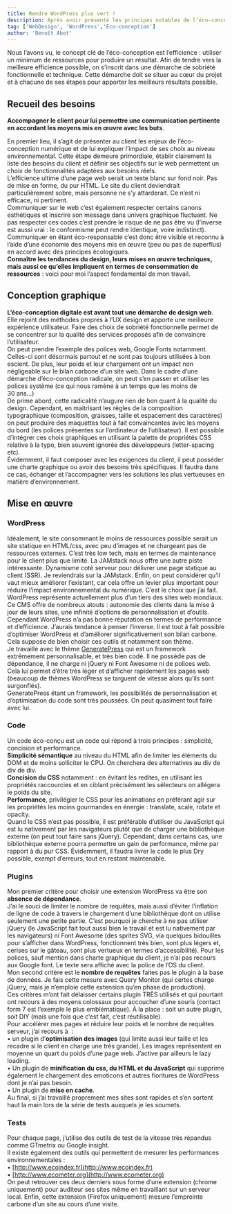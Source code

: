 ```yaml
---
title: Rendre WordPress plus vert !
description: Après avoir présenté les principes notables de l’éco-conception web, place à plus de détails. Voici les grandes lignes de mon approche pour éco-concevoir un site web avec WordPress à chaque étape d’un projet.
tag: ['WebDesign', 'WordPress','Eco-conception']
author: 'Benoît Abot'
---
```



Nous l’avons vu, le concept clé de l’éco-conception est l’efficience : utiliser un minimum de ressources pour produire un résultat. Afin de tendre vers la meilleure efficience possible, on s’inscrit dans une démarche de sobriété fonctionnelle et technique. Cette démarche doit se situer au cœur du projet et à chacune de ses étapes pour apporter les meilleurs résultats possible.

## **Recueil des besoins**

**Accompagner le client pour lui permettre une communication pertinente en accordant les moyens mis en œuvre avec les buts**.

En premier lieu, il s’agit de présenter au client les enjeux de l’éco-conception numérique et de lui expliquer l’impact de ses choix au niveau environnemental. Cette étape demeure primordiale, établir clairement la liste des besoins du client et définir ses objectifs sur le web permettent un choix de fonctionnalités adaptées aux besoins réels.   
L’efficience ultime d’une page web serait un texte blanc sur fond noir. Pas de mise en forme, du pur HTML. Le site du client deviendrait particulièrement sobre, mais personne ne s’y attarderait. Ce n’est ni efficace, ni pertinent.  
Communiquer sur le web c’est également respecter certains canons esthétiques et inscrire son message dans univers graphique fluctuant. Ne pas respecter ces codes c’est prendre le risque de ne pas être vu (l’inverse est aussi vrai : le conformisme peut rendre identique, voire indistinct).  
Communiquer en étant éco-responsable c’est donc être visible et reconnu à l’aide d’une économie des moyens mis en œuvre (peu ou pas de superflus) en accord avec des principes écologiques.  
**Connaître les tendances du design, leurs mises en œuvre techniques, mais aussi ce qu’elles impliquent en termes de consommation de ressources** : voici pour moi l’aspect fondamental de mon travail.

## Conception graphique

**L’éco-conception digitale est avant tout une démarche de design web**. Elle rejoint des méthodes propres à l’UX design et apporte une meilleure expérience utilisateur. Faire des choix de sobriété fonctionnelle permet de se concentrer sur la qualité des services proposés afin de convaincre l’utilisateur.  
On peut prendre l’exemple des polices web, Google Fonts notamment. Celles-ci sont désormais partout et ne sont pas toujours utilisées à bon escient. De plus, leur poids et leur chargement ont un impact non négligeable sur le bilan carbone d’un site web. Dans le cadre d’une démarche d’éco-conception radicale, on peut s’en passer et utiliser les polices système (ce qui nous ramène à un temps que les moins de 30 ans…)  
De prime abord, cette radicalité n’augure rien de bon quant à la qualité du design. Cependant, en maitrisant les règles de la composition typographique (composition, graisses, taille et espacement des caractères) on peut produire des maquettes tout à fait convaincantes avec les moyens du bord (les polices présentes sur l’ordinateur de l’utilisateur). Il est possible d’intégrer ces choix graphiques en utilisant la palette de propriétés CSS relative à la typo, bien souvent ignorée des développeurs (letter-spacing etc).  
Évidemment, il faut composer avec les exigences du client, il peut posséder une charte graphique ou avoir des besoins très spécifiques. Il faudra dans ce cas, échanger et l’accompagner vers les solutions les plus vertueuses en matière d’environnement.

## Mise en œuvre

### WordPress

Idéalement, le site consommant le moins de ressources possible serait un site statique en HTML/css, avec peu d’images et ne chargeant pas de ressources externes. C’est très low tech, mais en termes de maintenance pour le client plus que limité. La JAMstack nous offre une autre piste intéressante. Dynamisme coté serveur pour délivrer une page statique au client (SSR). Je reviendrais sur la JAMstack. Enfin, on peut considérer qu’il vaut mieux améliorer l’existant, car cela offre un levier plus important pour réduire l’impact environnemental du numérique. C’est le choix que j’ai fait. WordPress représente actuellement plus d’un tiers des sites web mondiaux. Ce CMS offre de nombreux atouts : autonomie des clients dans la mise à jour de leurs sites, une infinité d’options de personnalisation et d’outils. Cependant WordPress n’a pas bonne réputation en termes de performance et d’efficience. J’aurais tendance à penser l’inverse. Il est tout à fait possible d’optimiser WordPress et d’améliorer significativement son bilan carbone. Cela suppose de bien choisir ces outils et notamment son thème.   
Je travaille avec le thème [GeneratePress](https://generatepress.com) qui est un framework extrêmement personnalisable, et très bien codé. Il ne possède pas de dépendance, il ne charge ni jQuery ni Font Awesome ni de polices web. Cela lui permet d’être très léger et d’afficher rapidement les pages web (beaucoup de thèmes WordPress se targuent de vitesse alors qu’ils sont surgonflés).  
GeneratePress étant un framework, les possibilités de personnalisation et d’optimisation du code sont très poussées. On peut quasiment tout faire avec lui.

### Code

Un code éco-conçu est un code qui répond à trois principes : simplicité, concision et performance.  
**Simplicité sémantique** au niveau du HTML afin de limiter les éléments du DOM et de moins solliciter le CPU. On cherchera des alternatives au div de div de div.  
**Concision du CSS** notamment : en évitant les redites, en utilisant les propriétés raccourcies et en ciblant précisément les sélecteurs on allégera le poids du site.  
**Performance**, privilégier le CSS pour les animations en préférant agir sur les propriétés les moins gourmandes en énergie : translate, scale, rotate et opacity.  
Quand le CSS n’est pas possible, il est préférable d’utiliser du JavaScript qui est lu nativement par les navigateurs plutôt que de charger une bibliothèque externe (on peut tout faire sans jQuery). Cependant, dans certains cas, une bibliothèque externe pourra permettre un gain de performance, même par rapport à du pur CSS. Évidemment, il faudra livrer le code le plus Dry possible, exempt d’erreurs, tout en restant maintenable. 

### Plugins

Mon premier critère pour choisir une extension WordPress va être son **absence de dépendance**.  
J’ai le souci de limiter le nombre de requêtes, mais aussi d’éviter l’inflation de ligne de code à travers le chargement d’une bibliothèque dont on utilise seulement une petite partie. C’est pourquoi je cherche à ne pas utiliser jQuery (le JavaScript fait tout aussi bien le travail et est lu nativement par les navigateurs) ni Font Awesome (des sprites SVG, via quelques bidouilles pour s’afficher dans WordPress, fonctionnent très bien, sont plus légers et, cerises sur le gâteau, sont plus vertueux en termes d’accessibilité). Pour les polices, sauf mention dans charte graphique du client, je n’ai pas recours aux Google font. Le texte sera affiché avec la police de l’OS du client.  
Mon second critère est le **nombre de requêtes** faites pas le plugin à la base de données. Je fais cette mesure avec Query Monitor (qui certes charge jQuery, mais je n’emploie cette extension qu’en phase de production).  
Ces critères m’ont fait délaisser certains plugin TRÈS utilisés et qui pourtant ont recours à des moyens colossaux pour accoucher d’une souris (contact form 7 est l’exemple le plus emblématique). À la place : soit un autre plugin, soit DIY (mais une fois que c’est fait, c’est réutilisable).  
Pour accélérer mes pages et réduire leur poids et le nombre de requêtes serveur, j’ai recours à  :  
• un plugin d’**optimisation des images** (qui limite aussi leur taille et les recadre si le client en charge une très grande). Les images représentent en moyenne un quart du poids d’une page web. J’active par ailleurs le lazy loading.  
• Un plugin de **minification du css, du HTML et du JavaScript** qui supprime également le chargement des emoticons et autres fioritures de WordPress dont je n’ai pas besoin.  
• Un plugin de **mise en cache**.  
Au final, si j’ai travaillé proprement mes sites sont rapides et s’en sortent haut la main lors de la série de tests auxquels je les soumets.

### Tests

Pour chaque page, j’utilise des outils de test de la vitesse très répandus comme GTmetrix ou Google insight.  
Il existe également des outils qui permettent de mesurer les performances environnementales :  
• [http://www.ecoindex.fr](http://www.ecoindex.fr)  
• [http://www.ecometer.org](http://www.ecometer.org)  
On peut retrouver ces deux derniers sous forme d’une extension (chrome uniquement) pour auditeur ses sites même en travaillant sur un serveur local. Enfin, cette extension (Firefox uniquement) mesure l’empreinte carbone d’un site au cours d’une visite.